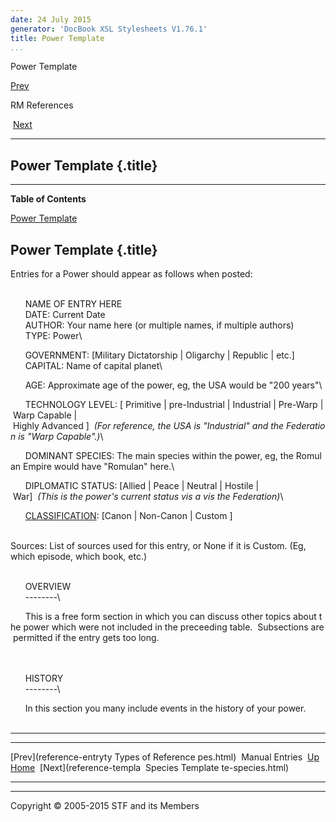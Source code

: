 ```yaml
---
date: 24 July 2015
generator: 'DocBook XSL Stylesheets V1.76.1'
title: Power Template
...
```


Power Template

[Prev](reference-entrytypes.html) 

RM References

 [Next](reference-template-species.html)

* * * * *

Power Template {.title}
--------------

* * * * *

**Table of Contents**

[Power Template](reference-template-power.html#idp140478695206160)

Power Template {.title}
--------------

Entries for a Power should appear as follows when posted:

\
       NAME OF ENTRY HERE\
       DATE: Current Date\
       AUTHOR: Your name here (or multiple names, if multiple authors)\
       TYPE: Power\

      GOVERNMENT: [Military Dictatorship | Oligarchy | Republic | etc.]\
       CAPITAL: Name of capital planet\

      AGE: Approximate age of the power, eg, the USA would be "200 years"\

      TECHNOLOGY LEVEL: [ Primitive | pre-Industrial | Industrial | Pre-Warp | Warp Capable | Highly Advanced ]  *(For reference, the USA is "Industrial" and the Federation is "Warp Capable".)*\

      DOMINANT SPECIES: The main species within the power, eg, the Romulan Empire would have "Romulan" here.\

      DIPLOMATIC STATUS: [Allied | Peace | Neutral | Hostile | War]  *(This is the power's current status vis a vis the Federation)*\

      [CLASSIFICATION](reference-entrytypes.html "Types of Reference Manual Entries"): [Canon | Non-Canon | Custom ]\
     

Sources: List of sources used for this entry, or None if it is Custom.
(Eg, which episode, which book, etc.)

\
       OVERVIEW\
       --------\

      This is a free form section in which you can discuss other topics about the power which were not included in the preceeding table.  Subsections are permitted if the entry gets too long.\
     

\
       HISTORY\
       --------\

      In this section you many include events in the history of your power.\
     

* * * * *

  ------------------------ ------------------------ ------------------------
  [Prev](reference-entryty Types of Reference
  pes.html)                Manual Entries 
  [Up](reference.html)     [Home](../index.html)
   [Next](reference-templa  Species Template
  te-species.html)         
  ------------------------ ------------------------ ------------------------

* * * * *

Copyright © 2005-2015 STF and its Members
